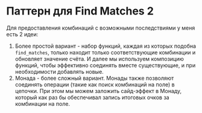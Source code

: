 # Паттерн для Find Matches 2

Для предоставления комбинаций с возможными последствиями у меня есть 2 идеи:
1. Более простой вариант - набор функций, каждая из которых подобна `find_matches`, только находит
только соответствующие комбинации и обновляет значение счёта. И далее мы используем композицию
функций, чтобы эффективно соединять вместе существующие, и при необходимости добавлять новые.
2. Монада - более сложный вариант. Монады также позволяют соединять операции (такие как
поиск комбинаций на поле) в цепочки. При этом мы можем заложить сайд-эффект в Монаду, который
как раз бы обеспечивал запись итоговых очков за комбинации на поле.
